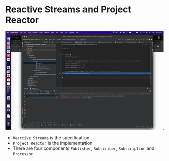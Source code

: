 # Reactive Streams and Project Reactor

![](./debug.gif)

- `Reactive Streams` is the specification    
- `Project Reactor` is the implementation   
- There are four components `Publisher`, `Subscriber`, `Subscription` and `Processor`

